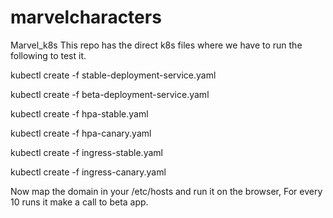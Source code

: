 # marvelcharacters


Marvel_k8s 
 This repo has the direct k8s files where we have to run the following to test it.
 
 kubectl create -f stable-deployment-service.yaml
 
 kubectl create -f beta-deployment-service.yaml
 
 kubectl create -f hpa-stable.yaml
 
 kubectl create -f hpa-canary.yaml
 
 kubectl create -f ingress-stable.yaml
 
 kubectl create -f ingress-canary.yaml
 
 Now map the domain in your /etc/hosts and run it on the browser, For every 10 runs it make a call to beta app.
